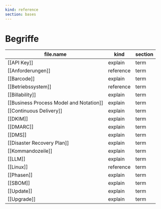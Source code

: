 ```yaml
---
kind: reference
section: bases
---
```


# Begriffe
| file.name | kind | section |
| --- | --- | --- |
| [[API Key]] | explain | term |
| [[Anforderungen]] | reference | term |
| [[Barcode]] | explain | term |
| [[Betriebssystem]] | reference | term |
| [[Billability]] | explain | term |
| [[Business Process Model and Notation]] | explain | term |
| [[Continuous Delivery]] | explain | term |
| [[DKIM]] | explain | term |
| [[DMARC]] | explain | term |
| [[DMS]] | explain | term |
| [[Disaster Recovery Plan]] | explain | term |
| [[Kommandozeile]] | explain | term |
| [[LLM]] | explain | term |
| [[Linux]] | reference | term |
| [[Phasen]] | explain | term |
| [[SBOM]] | explain | term |
| [[Update]] | explain | term |
| [[Upgrade]] | explain | term |
